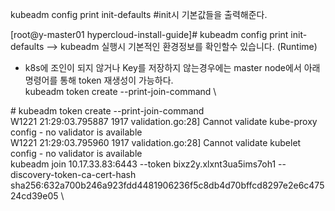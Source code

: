 


kubeadm config print init-defaults  #init시 기본값들을 출력해준다.
                                                                                      
[root@y-master01 hypercloud-install-guide]# kubeadm config print init-defaults
--> kubeadm 실행시 기본적인 환경정보를 확인할수 있습니다. (Runtime)

- k8s에 조인이 되지 않거나 Key를 저장하지 않는경우에는  master node에서 아래 명령어를 통해 token 재생성이 가능하다.\
 kubeadm token create --print-join-command \
 
\# kubeadm token create --print-join-command \
W1221 21:29:03.795887    1917 validation.go:28] Cannot validate kube-proxy config - no validator is available \
W1221 21:29:03.795960    1917 validation.go:28] Cannot validate kubelet config - no validator is available \
kubeadm join 10.17.33.83:6443 --token bixz2y.xlxnt3ua5ims7oh1     --discovery-token-ca-cert-hash sha256:632a700b246a923fdd4481906236f5c8db4d70bffcd8297e2e6c47524cd39e05  \ 

 
